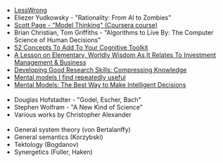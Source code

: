 - [LessWrong](http://www.lesswrong.com)
- Eliezer Yudkowsky - "Rationality: From AI to Zombies"
- [Scott Page - "Model Thinking" (Coursera course)](http://www.coursera.org/learn/model-thinking)
- Brian Christian, Tom Griffiths - "Algorithms to Live By: The Computer Science of Human Decisions"
- [52 Concepts To Add To Your Cognitive Toolkit](http://mcntyr.com/52-concepts-cognitive-toolkit/)
- [A Lesson on Elementary, Worldly Wisdom As It Relates To Investment Management & Business](https://old.ycombinator.com/munger.html)
- [Developing Good Research Skills: Compressing Knowledge](http://rs.io/developing-good-research-skills-compressing-knowledge/)
- [Mental models I find repeatedly useful](https://medium.com/@yegg/mental-models-i-find-repeatedly-useful-936f1cc405d#.5la6t5io3)
- [Mental Models: The Best Way to Make Intelligent Decisions](https://www.fs.blog/mental-models/)
<br><br>
- Douglas Hofstadter - "Godel, Escher, Bach"
- Stephen Wolfram - "A New Kind of Science"
- Various works by Christopher Alexander
<br><br>
- General system theory (von Bertalanffy)
- General semantics (Korzybski)
- Tektology (Bogdanov)
- Synergetics (Fuller, Haken)
